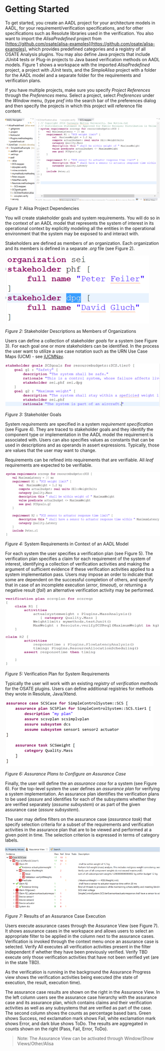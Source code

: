 # Getting Started

To get started, you create an AADL project for your architecture models
in AADL, for your requirement/verification specifications, and for other
specifications such as Resolute libraries used in the verification. You
also want to import the *AlisaPredefined* project
from
[https://github.com/osate/alisa-examples](https://github.com/osate/alisa-examples), which
provides predefined categories and a registry of all OSATE Analysis
plugins. You may also define Java projects that include
JUnit4 tests or Plug-in projects to Java based verification methods on
AADL models. Figure 1 shows a workspace with the imported
*AlisaPredefined* project, a project with JUnit tests, and the
 *SimpleAlisa* project with a folder for the AADL model and
a separate folder for the requirements and verification plans.

If you have multiple projects, make sure you specify *Project
References* through the *Preferences* menu. Select a project, select
*Preferences* under the *Window* menu, (type *pref* into the search bar
of the preferences dialog and then specify the projects in which this
project will reference file content.


![Alisa Projects](images/AlisaProjects.png "Alisa Projects")

*Figure 1:* Alisa Project Dependencies

You will create stakeholder goals and system requirements. You will do
so in the context of an AADL model that represents the system of
interest in its operational context by explicitly modeling all the
entities in the operational environment that the system may be exposed
to and interact with.

Stakeholders are defined as members of an organization. Each
organization and its members is defined in a separate *.org* file (see
Figure 2).

![Stakeholders](images/Stakeholders.png "Stakeholders")

*Figure 2:* Stakeholder Descriptions as Members of Organizations

Users can define a collection of stakeholder *goals* for a system (see
Figure 3). For each goal one or more stakeholders can be identified. In
the process the user want to utilize a use case notation such as the URN
Use Case Maps (UCM) - see
[jUCMNav](http://jucmnav.softwareengineering.ca/ucm/bin/view/ProjetSEG/WebHome).


![Stakeholder Goals](images/StakeholderGoals.png "Stakeholder Goals")

 *Figure 3:* Stakeholder Goals

System *requirements* are specified in a system *requirement
specification* (see Figure 4). They are
traced to stakeholder goals and they identify the component type or
implementation in the AADL model the requirement is associated with.
Users can also specifies values as constants that can be used in
descriptions and as operands in assert expressions. Typically, those are
values that the user may want to change.

Requirements can be refined into requirements that are verifiable. All
*leaf* requirements are expected to be verifiable.


![System Requirements](images/SystemRequirements.png "System Requirements")

 *Figure 4:* System Requirements in Context of an AADL Model

For each system the user specifies a verification plan (see Figure 5).
The verification plan specifies a claim for each requirement of the
system of interest, identifying a collection of verification activities
and making the argument of sufficient evidence if these verification
activities applied to a system implementation pass. Users may impose an
order to indicate that some are dependent on the successful completion
of others, and specify that in case of an incomplete execution
(*error*, *timeout*), or returning a negative
result (*fail*) an alternative verification activity may be performed.


![Verification Plan](images/VerificationPlan.png "Verification Plan")

 *Figure 5:* Verification Plan for System Requirements

Typically the user will work with an existing *registry* of
*verification methods* for the OSATE plugins. Users can define
additional registries for methods they wrote in Resolute, Java/Xtend.


![Assurance Plan](images/AssurancePlan.png "Assurance Plan")

*Figure 6: Assurance Plans to Configure an Assurance Case*


Finally, the user will define the an *assurance case* for a
system (see Figure 6). For the top-level system the user defines an
*assurance plan* for verifying a system implementation.
An assurance plan identifies the verification plans to be used (*assure*
and identifies for
each of the subsystems whether they are verified separately (*assume subsystem*) or as part of the given
assurance case (*assure subsystem*).

The user may define filters on the assurance case (*assurance task*)
that specify selection criteria for a subset of the requirements and
verification activities in the assurance plan that are to be viewed and
performed at a given point in time. The selection criterion is expressed
in terms of category labels.


![Assurance Results](images/AssuranceResults.png "Assurance Results")

*Figure 7:* Results of an Assurance Case Execution

Users execute assurance cases through the Assurance View (see Figure 7). It shows assurance cases in the workspace and allows users to select an appropriate filter to be applied in the column next to the assurance cases. Verification is invoked through the context menu once an assurance case is selected. Verify All executes all verification activities present in the filter independent if whether they have been previously verified. Verify TBD execute only those verification activities that have not been verified yet (are in the state TBD). 

As the verification is running in the background the Assurance Progress view shows the verification activities being executed (the state of execution, the result, execution time).


The assurance case results are shown on the right in the Assurance View. In the left column users see the assurance case hierarchy with the assurance case and its assurance plan, which contains claims and their verification activities as well as any subsystems that are verified as part of the case. The second column shows the counts as percentage based bars. Green shows Success, red exclamation mark shows Fail, white exclamation mark shows Error, and dark blue shows ToDo. The results are aggregated in counts shown on the right (Pass, Fail, Error, ToDo). 

> Note: The Assurance View can be activated through Window/Show Views/Other/Alisa
